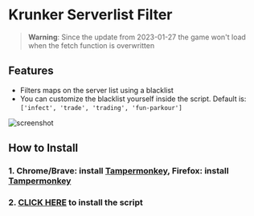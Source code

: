 # Krunker Serverlist Filter

> **Warning**:
> Since the update from 2023-01-27 the game won't load when the fetch function is overwritten

## Features
- Filters maps on the server list using a blacklist
- You can customize the blacklist yourself inside the script. Default is: `['infect', 'trade', 'trading', 'fun-parkour']`

![screenshot](https://i.imgur.com/34hLkfO.png)

## How to Install
### 1. Chrome/Brave: install [Tampermonkey](https://chrome.google.com/webstore/detail/tampermonkey/dhdgffkkebhmkfjojejmpbldmpobfkfo?hl=en), Firefox: install [Tampermonkey](https://addons.mozilla.org/en-US/firefox/addon/tampermonkey)

### 2. [CLICK HERE](https://github.com/j4k0xb/Krunker-Serverlist-Filter/raw/master/userscript.user.js) to install the script
